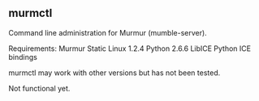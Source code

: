 ## murmctl

Command line administration for Murmur (mumble-server).

Requirements:
Murmur Static Linux 1.2.4
Python 2.6.6
LibICE
Python ICE bindings

murmctl may work with other versions but has not been tested.

Not functional yet. 
